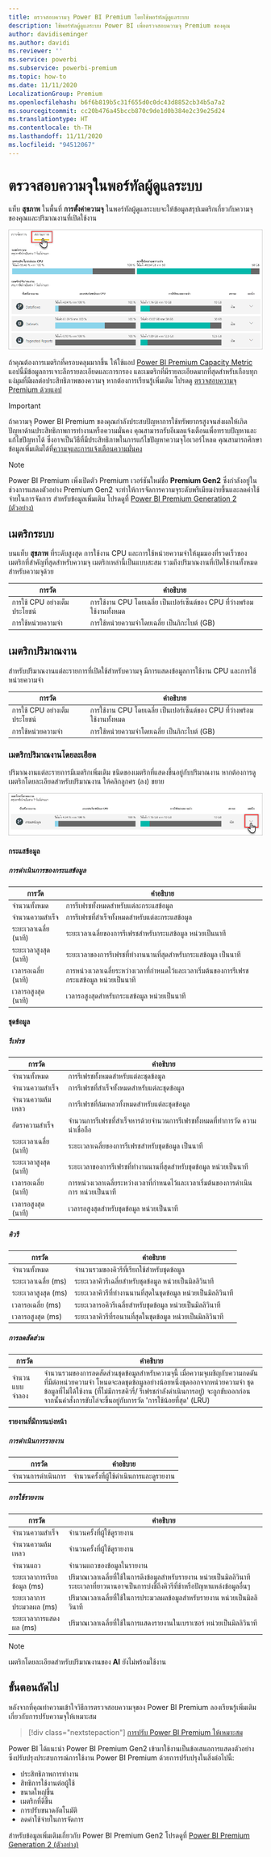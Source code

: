 ```yaml
---
title: ตรวจสอบความจุ Power BI Premium โดยใช้พอร์ทัลผู้ดูแลระบบ
description: ใช้พอร์ทัลผู้ดูแลระบบ Power BI เพื่อตรวจสอบความจุ Premium ของคุณ
author: davidiseminger
ms.author: davidi
ms.reviewer: ''
ms.service: powerbi
ms.subservice: powerbi-premium
ms.topic: how-to
ms.date: 11/11/2020
LocalizationGroup: Premium
ms.openlocfilehash: b6f6b819b5c31f655d0c0dc43d8852cb34b5a7a2
ms.sourcegitcommit: cc20b476a45bccb870c9de1d0b384e2c39e25d24
ms.translationtype: HT
ms.contentlocale: th-TH
ms.lasthandoff: 11/11/2020
ms.locfileid: "94512067"
---
```

# <a name="monitor-capacities-in-the-admin-portal"></a>ตรวจสอบความจุในพอร์ทัลผู้ดูแลระบบ

แท็บ **สุขภาพ** ในพื้นที่ **การตั้งค่าความจุ** ในพอร์ทัลผู้ดูแลระบบจะให้ข้อมูลสรุปเมตริกเกี่ยวกับความจุของคุณและปริมาณงานที่เปิดใช้งาน  

![แท็บความจุสุขภาพในพอร์ทัล](media/service-admin-premium-monitor-portal/admin-portal-health.png)

ถ้าคุณต้องการเมตริกที่ครอบคลุมมากขึ้น ให้ใช้แอป [Power BI Premium Capacity Metric](service-admin-premium-monitor-capacity.md) แอปนี้มีข้อมูลการเจาะลึกรายละเอียดและการกรอง และเมตริกที่มีรายละเอียดมากที่สุดสำหรับเกือบทุกแง่มุมที่มีผลต่อประสิทธิภาพของความจุ หากต้องการเรียนรู้เพิ่มเติม โปรดดู [ตรวจสอบความจุ Premium ด้วยแอป](service-admin-premium-monitor-capacity.md)

> [!IMPORTANT]
> ถ้าความจุ Power BI Premium ของคุณกำลังประสบปัญหาการใช้ทรัพยากรสูงจนส่งผลให้เกิดปัญหาด้านประสิทธิภาพการทำงานหรือความมั่นคง คุณสามารถรับอีเมลแจ้งเตือนเพื่อทราบปัญหาและแก้ไขปัญหาได้ ซึ่งอาจเป็นวิธีที่มีประสิทธิภาพในการแก้ไขปัญหาความจุโอเวอร์โหลด คุณสามารถศึกษาข้อมูลเพิ่มเติมได้ที่[ความจุและการแจ้งเตือนความมั่นคง](service-interruption-notifications.md#capacity-and-reliability-notifications)

> [!NOTE]
> Power BI Premium เพิ่งเปิดตัว Premium เวอร์ชันใหม่ชื่อ **Premium Gen2** ซึ่งกำลังอยู่ในช่วงการแสดงตัวอย่าง Premium Gen2 จะทำให้การจัดการความจุระดับพรีเมียมง่ายขึ้นและลดค่าใช้จ่ายในการจัดการ สำหรับข้อมูลเพิ่มเติม โปรดดูที่ [Power BI Premium Generation 2 (ตัวอย่าง)](service-premium-what-is.md#power-bi-premium-generation-2-preview)

## <a name="system-metrics"></a>เมตริกระบบ

บนแท็บ **สุขภาพ** ที่ระดับสูงสุด การใช้งาน CPU และการใช้หน่วยความจำให้มุมมองที่รวดเร็วของเมตริกที่สำคัญที่สุดสำหรับความจุ เมตริกเหล่านี้เป็นแบบสะสม รวมถึงปริมาณงานที่เปิดใช้งานทั้งหมดสำหรับความจุด้วย

| **การวัด** | **คำอธิบาย** |
| --- | --- |
| การใช้ CPU อย่างเต็มประโยชน์ | การใช้งาน CPU โดยเฉลี่ย เป็นเปอร์เซ็นต์ของ CPU ที่ว่างพร้อมใช้งานทั้งหมด |
| การใช้หน่วยความจำ | การใช้หน่วยความจำโดยเฉลี่ย เป็นกิกะไบต์ (GB)|

## <a name="workload-metrics"></a>เมตริกปริมาณงาน

สำหรับปริมาณงานแต่ละรายการที่เปิดใช้สำหรับความจุ มีการแสดงข้อมูลการใช้งาน CPU และการใช้หน่วยความจำ

| **การวัด** | **คำอธิบาย** |
| --- | --- |
| การใช้ CPU อย่างเต็มประโยชน์ | การใช้งาน CPU โดยเฉลี่ย เป็นเปอร์เซ็นต์ของ CPU ที่ว่างพร้อมใช้งานทั้งหมด |
| การใช้หน่วยความจำ | การใช้หน่วยความจำโดยเฉลี่ย เป็นกิกะไบต์ (GB)|

### <a name="detailed-workload-metrics"></a>เมตริกปริมาณงานโดยละเอียด

ปริมาณงานแต่ละรายการมีเมตริกเพิ่มเติม ชนิดของเมตริกที่แสดงขึ้นอยู่กับปริมาณงาน หากต้องการดูเมตริกโดยละเอียดสำหรับปริมาณงาน ให้คลิกลูกศร (ลง) ขยาย

![สุขภาพของปริมาณงานที่ขยาย](media/service-admin-premium-monitor-portal/admin-portal-health-expand.png)

#### <a name="dataflows"></a>กระแสข้อมูล

##### <a name="dataflow-operations"></a>การดำเนินการของกระแสข้อมูล

| **การวัด** | **คำอธิบาย** |
| --- | --- |
| จำนวนทั้งหมด | การรีเฟรชทั้งหมดสำหรับแต่ละกระแสข้อมูล |
| จำนวนความสำเร็จ | การรีเฟรชที่สำเร็จทั้งหมดสำหรับแต่ละกระแสข้อมูล|
| ระยะเวลาเฉลี่ย (นาที) | ระยะเวลาเฉลี่ยของการรีเฟรชสำหรับกระแสข้อมูล หน่วยเป็นนาที |
| ระยะเวลาสูงสุด (นาที) | ระยะเวลาของการรีเฟรชที่ทำงานนานที่สุดสำหรับกระแสข้อมูล เป็นนาที |
| เวลารอเฉลี่ย (นาที) | การหน่วงเวลาเฉลี่ยระหว่างเวลาที่กำหนดไว้และเวลาเริ่มต้นของการรีเฟรชกระแสข้อมูล หน่วยเป็นนาที |
| เวลารอสูงสุด (นาที) | เวลารอสูงสุดสำหรับกระแสข้อมูล หน่วยเป็นนาที  |

#### <a name="datasets"></a>ชุดข้อมูล

##### <a name="refresh"></a>รีเฟรช

| **การวัด** | **คำอธิบาย** |
| --- | --- |
| จำนวนทั้งหมด | การรีเฟรชทั้งหมดสำหรับแต่ละชุดข้อมูล |
| จำนวนความสำเร็จ | การรีเฟรชที่สำเร็จทั้งหมดสำหรับแต่ละชุดข้อมูล |
| จำนวนความล้มเหลว | การรีเฟรชที่ล้มเหลวทั้งหมดสำหรับแต่ละชุดข้อมูล |
| อัตราความสำเร็จ  | จำนวนการรีเฟรชที่สำเร็จหารด้วยจำนวนการรีเฟรชทั้งหมดที่ทำการวัด ความน่าเชื่อถือ |
| ระยะเวลาเฉลี่ย (นาที) | ระยะเวลาเฉลี่ยของการรีเฟรชสำหรับชุดข้อมูล เป็นนาที  |
| ระยะเวลาสูงสุด (นาที) | ระยะเวลาของการรีเฟรชที่ทำงานนานที่สุดสำหรับชุดข้อมูล หน่วยเป็นนาที |
| เวลารอเฉลี่ย (นาที) | การหน่วงเวลาเฉลี่ยระหว่างเวลาที่กำหนดไว้และเวลาเริ่มต้นของการดำเนินการ หน่วยเป็นนาที |
| เวลารอสูงสุด (นาที) | เวลารอสูงสุดสำหรับชุดข้อมูล หน่วยเป็นนาที |

##### <a name="query"></a>คิวรี

| **การวัด** | **คำอธิบาย** |
| --- | --- |
| จำนวนทั้งหมด | จำนวนรวมของคิวรีที่เรียกใช้สำหรับชุดข้อมูล |
| ระยะเวลาเฉลี่ย (ms) |ระยะเวลาคิวรีเฉลี่ยสำหรับชุดข้อมูล หน่วยเป็นมิลลิวินาที|
| ระยะเวลาสูงสุด (ms) |ระยะเวลาคิวรีที่ทำงานนานที่สุดในชุดข้อมูล หน่วยเป็นมิลลิวินาที |
| เวลารอเฉลี่ย (ms) |ระยะเวลารอคิวรีเฉลี่ยสำหรับชุดข้อมูล หน่วยเป็นมิลลิวินาที |
| เวลารอสูงสุด (ms) |ระยะเวลาคิวรีที่รอนานที่สุดในชุดข้อมูล หน่วยเป็นมิลลิวินาที |

##### <a name="eviction"></a>การลดสัดส่วน

| **การวัด** | **คำอธิบาย** |
| --- | --- |
| จำนวนแบบจำลอง | จำนวนรวมของการลดสัดส่วนชุดข้อมูลสำหรับความจุนี้ เมื่อความจุเผชิญกับความกดดันที่มีต่อหน่วยความจำ โหนดจะลดชุดข้อมูลอย่างน้อยหนึ่งชุดออกจากหน่วยความจำ ชุดข้อมูลที่ไม่ได้ใช้งาน (ที่ไม่มีการสคิวรี่/ รีเฟรชกำลังดำเนินการอยู่) จะถูกขับออกก่อน จากนั้นคำสั่งการขับไล่จะขึ้นอยู่กับการวัด 'การใช้น้อยที่สุด' (LRU) |

#### <a name="paginated-reports"></a>รายงานที่มีการแบ่งหน้า

##### <a name="report-execution"></a>การดำเนินการรายงาน

| **การวัด** | **คำอธิบาย** |
| --- | --- |
| จำนวนการดำเนินการ  | จำนวนครั้งที่ผู้ใช้ดำเนินการและดูรายงาน|

##### <a name="report-usage"></a>การใช้รายงาน

| **การวัด** | **คำอธิบาย** |
| --- | --- |
| จำนวนความสำเร็จ | จำนวนครั้งที่ผู้ใช้ดูรายงาน |
| จำนวนความล้มเหลว |จำนวนครั้งที่ผู้ใช้ดูรายงาน|
| จำนวนแถว |จำนวนแถวของข้อมูลในรายงาน |
| ระยะเวลาการเรียกข้อมูล (ms) |ปริมาณเวลาเฉลี่ยที่ใช้ในการดึงข้อมูลสำหรับรายงาน หน่วยเป็นมิลลิวินาที ระยะเวลาที่ยาวนานอาจเป็นการบ่งชี้ถึงคิวรีที่ช้าหรือปัญหาแหล่งข้อมูลอื่นๆ  |
| ระยะเวลาการประมวลผล (ms) |ปริมาณเวลาเฉลี่ยที่ใช้ในการประมวลผลข้อมูลสำหรับรายงาน หน่วยเป็นมิลลิวินาที |
| ระยะเวลาการแสดงผล (ms) |ปริมาณเวลาเฉลี่ยที่ใช้ในการแสดงรายงานในเบราเซอร์ หน่วยเป็นมิลลิวินาที |

> [!NOTE]
> เมตริกโดยละเอียดสำหรับปริมาณงานของ **AI** ยังไม่พร้อมใช้งาน

## <a name="next-steps"></a>ขั้นตอนถัดไป

หลังจากที่คุณทำความเข้าใจวิธีการตรวจสอบความจุของ Power BI Premium ลองเรียนรู้เพิ่มเติมเกี่ยวกับการปรับความจุให้เหมาะสม

> [!div class="nextstepaction"]
> [การปรับ Power BI Premium ให้เหมาะสม](service-premium-capacity-optimize.md)


Power BI ได้แนะนำ Power BI Premium Gen2 เข้ามาใช้งานเป็นข้อเสนอการแสดงตัวอย่าง ซึ่งปรับปรุงประสบการณ์การใช้งาน Power BI Premium ด้วยการปรับปรุงในสิ่งต่อไปนี้:
* ประสิทธิภาพการทำงาน
* สิทธิการใช้งานต่อผู้ใช้
* ขนาดใหญ่ขึ้น
* เมตริกที่ดีขึ้น
* การปรับขนาดอัตโนมัติ
* ลดค่าใช้จ่ายในการจัดการ

สำหรับข้อมูลเพิ่มเติมเกี่ยวกับ Power BI Premium Gen2 โปรดดูที่ [Power BI Premium Generation 2 (ตัวอย่าง)](service-premium-what-is.md#power-bi-premium-generation-2-preview)